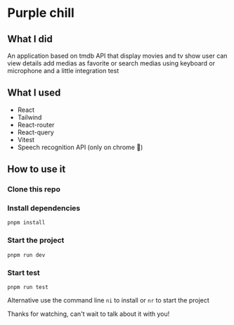 # Purple chill

## What I did

An application based on tmdb API that display movies and tv show
user can view details add medias as favorite or search medias using keyboard or microphone
and a little integration test

## What I used

- React
- Tailwind
- React-router
- React-query
- Vitest
- Speech recognition API (only on chrome 🥲)

## How to use it

### Clone this repo

### Install dependencies

```
pnpm install
```

### Start the project

```
pnpm run dev
```

### Start test

```
pnpm run test
```

Alternative use the command line `ni` to install or `nr` to start the project

Thanks for watching, can't wait to talk about it with you!
